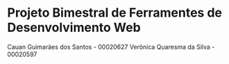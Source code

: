 # Projeto Bimestral de Ferramentes de Desenvolvimento Web

Cauan Guimarães dos Santos - 00020627
Verônica Quaresma da Silva - 00020597

